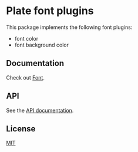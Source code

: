 # Plate font plugins

This package implements the following font plugins:
- font color
- font background color

## Documentation

Check out [Font](https://platejs.org/docs/font).

## API

See the [API documentation](https://plate-api.udecode.io/globals.html). 

## License

[MIT](../../../LICENSE)
